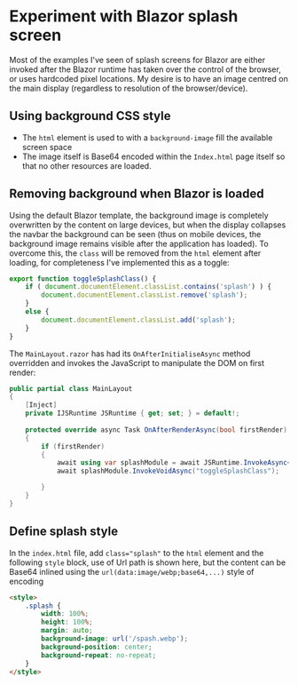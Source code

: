 # Experiment with Blazor splash screen

Most of the examples I've seen of splash screens for Blazor are either invoked after the Blazor runtime has taken over the control of the browser, or uses hardcoded pixel locations. My desire is to have an image centred on the main display (regardless to resolution of the browser/device).

## Using background CSS style

* The `html` element is used to with a `background-image` fill the available screen space 
* The image itself is Base64 encoded within the `Index.html` page itself so that no other resources are loaded.

## Removing background when Blazor is loaded

Using the default Blazor template, the background image is completely overwritten by the content on large devices, but when the display collapses the navbar the background can be seen (thus on mobile devices, the background image remains visible after the application has loaded).  To overcome this, the `class` will be removed from the `html` element after loading, for completeness I've implemented this as a toggle:

```js
export function toggleSplashClass() {
    if ( document.documentElement.classList.contains('splash') ) {
        document.documentElement.classList.remove('splash');
    }
    else {
        document.documentElement.classList.add('splash');
    }
}
```

The `MainLayout.razor` has had its `OnAfterInitialiseAsync` method overridden and invokes the JavaScript to manipulate the DOM on first render:

```cs
public partial class MainLayout
{
    [Inject]
    private IJSRuntime JSRuntime { get; set; } = default!;
    
    protected override async Task OnAfterRenderAsync(bool firstRender)
    {
        if (firstRender)
        {
            await using var splashModule = await JSRuntime.InvokeAsync<IJSObjectReference>("import", "/js/splash.js");
            await splashModule.InvokeVoidAsync("toggleSplashClass");

        }
    }
}
```

## Define splash style

In the `index.html` file, add `class="splash"` to the `html` element and the following `style` block, use of Url path is shown here, but the content can be Base64 inlined using the `url(data:image/webp;base64,...)` style of encoding

```html
<style>
    .splash {
        width: 100%;
        height: 100%;
        margin: auto;
        background-image: url('/spash.webp');
        background-position: center;
        background-repeat: no-repeat;
    }
</style>
```